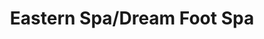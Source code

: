 ---
title: "Eastern Spa/Dream Foot Spa"
url: /chandler/eastern-spa-dream-foot-spa/
shop: Massage
---